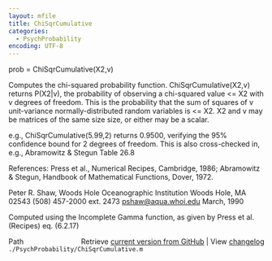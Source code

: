 ```yaml
---
layout: mfile
title: ChiSqrCumulative
categories:
  - PsychProbability
encoding: UTF-8
---
```


prob = ChiSqrCumulative\(X2,v\)

Computes the chi-squared probability function. ChiSqrCumulative\(X2,v\)
returns P\(X2|v\), the probability of observing a chi-squared value <= X2
with v degrees of freedom. This is the probability that the sum of
squares of v unit-variance normally-distributed random variables is <=
X2. X2 and v may be matrices of the same size size, or either may be a
scalar.

e.g., ChiSqrCumulative\(5.99,2\) returns 0.9500, verifying the 95%
confidence bound for 2 degrees of freedom. This is also cross-checked in,
e.g., Abramowitz & Stegun Table 26.8

References: Press et al., Numerical Recipes, Cambridge, 1986;
Abramowitz & Stegun, Handbook of Mathematical Functions, Dover, 1972.

Peter R. Shaw, Woods Hole Oceanographic Institution
Woods Hole, MA 02543
\(508\) 457-2000 ext. 2473  pshaw@aqua.whoi.edu
March, 1990

Computed using the Incomplete Gamma function, as given by
Press et al. \(Recipes\) eq. \(6.2.17\)


<div class="code_header" style="text-align:right;">
  <span style="float:left;">Path&nbsp;&nbsp;</span> <span class="counter">Retrieve <a href=
  "https://raw.github.com/Psychtoolbox-3/Psychtoolbox-3/beta/./PsychProbability/ChiSqrCumulative.m">current version from GitHub</a> | View <a href=
  "https://github.com/Psychtoolbox-3/Psychtoolbox-3/commits/beta/./PsychProbability/ChiSqrCumulative.m">changelog</a></span>
</div>
<div class="code">
  <code>./PsychProbability/ChiSqrCumulative.m</code>
</div>
